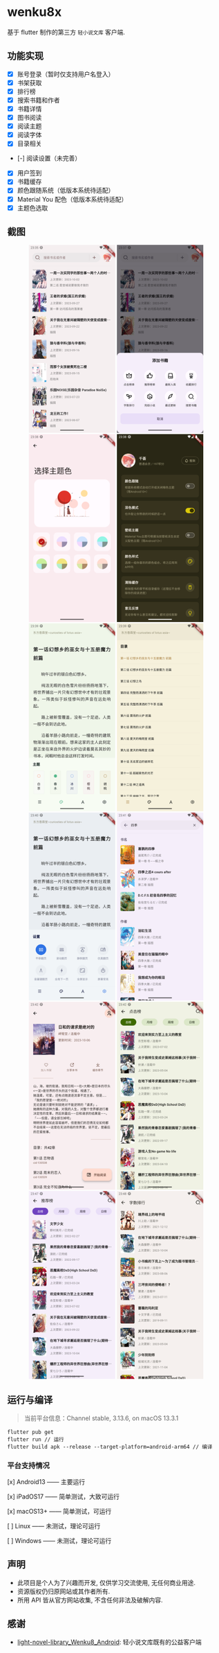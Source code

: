 # wenku8x

基于 flutter 制作的第三方 `轻小说文库` 客户端.

## 功能实现

- [x] 账号登录（暂时仅支持用户名登入）
- [x] 书架获取
- [x] 排行榜
- [x] 搜索书籍和作者
- [x] 书籍详情
- [x] 图书阅读
- [x] 阅读主题
- [x] 阅读字体
- [x] 目录相关
- [-] 阅读设置（未完善）
- [x] 用户签到
- [x] 书籍缓存
- [x] 颜色跟随系统（低版本系统待适配）
- [x] Material You 配色（低版本系统待适配）
- [x] 主题色选取

## 截图

<div align=center>
<img src="images/Screenshot_1696606553.png" width = "200" />
<img src="images/Screenshot_1696606671.png" width = "200"  />
<img src="images/Screenshot_1696606691.png" width = "200"  />
<img src="images/Screenshot_1696606722.png" width = "200" />
<img src="images/Screenshot_1696606775.png" width = "200" />
<img src="images/Screenshot_1696606791.png" width = "200" />
<img src="images/Screenshot_1696606827.png" width = "200" />
<img src="images/Screenshot_1696606886.png" width = "200" />
<img src="images/Screenshot_1696606932.png" width = "200" />
<img src="images/Screenshot_1696606959.png" width = "200" />
<img src="images/Screenshot_1696607250.png" width = "200" />
<img src="images/Screenshot_1696607321.png" width = "200" />
</div>

## 运行与编译

> 当前平台信息：Channel stable, 3.13.6, on macOS 13.3.1

```shell
flutter pub get
flutter run // 运行
flutter build apk --release --target-platform=android-arm64 // 编译
```

### 平台支持情况

[x] Android13 —— 主要运行

[x] iPadOS17 —— 简单测试，大致可运行

[x] macOS13+ —— 简单测试，可运行

[ ] Linux —— 未测试，理论可运行

[ ] Windows —— 未测试，理论可运行

## 声明

- 此项目是个人为了兴趣而开发, 仅供学习交流使用, 无任何商业用途.
- 资源版权仍归原网站或其作者所有.
- 所用 API 皆从官方网站收集, 不含任何非法及破解内容.

## 感谢

- [light-novel-library_Wenku8_Android](https://github.com/MewX/light-novel-library_Wenku8_Android): 轻小说文库既有的公益客户端
